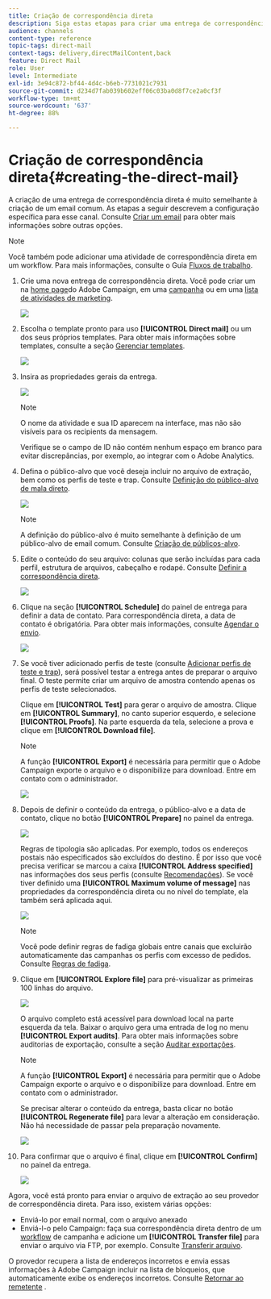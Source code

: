 ```yaml
---
title: Criação de correspondência direta
description: Siga estas etapas para criar uma entrega de correspondência direta no Adobe Campaign.
audience: channels
content-type: reference
topic-tags: direct-mail
context-tags: delivery,directMailContent,back
feature: Direct Mail
role: User
level: Intermediate
exl-id: 3e94c872-bf44-4d4c-b6eb-7731021c7931
source-git-commit: d234d7fab039b602eff06c03ba0d8f7ce2a0cf3f
workflow-type: tm+mt
source-wordcount: '637'
ht-degree: 88%

---
```


# Criação de correspondência direta{#creating-the-direct-mail}

A criação de uma entrega de correspondência direta é muito semelhante à criação de um email comum. As etapas a seguir descrevem a configuração específica para esse canal. Consulte [Criar um email](../../channels/using/creating-an-email.md) para obter mais informações sobre outras opções.

>[!NOTE]
>
>Você também pode adicionar uma atividade de correspondência direta em um workflow. Para mais informações, consulte o Guia [Fluxos de trabalho](../../automating/using/direct-mail-delivery.md).

1. Crie uma nova entrega de correspondência direta. Você pode criar um na [home page](../../start/using/interface-description.md#home-page)do Adobe Campaign, em uma [campanha](../../start/using/marketing-activities.md#creating-a-marketing-activity) ou em uma [lista de atividades de marketing](../../start/using/programs-and-campaigns.md#creating-a-campaign).

   ![](assets/direct_mail_1.png)

1. Escolha o template pronto para uso **[!UICONTROL Direct mail]** ou um dos seus próprios templates. Para obter mais informações sobre templates, consulte a seção [Gerenciar templates](../../start/using/marketing-activity-templates.md).

   ![](assets/direct_mail_2.png)

1. Insira as propriedades gerais da entrega.

   ![](assets/direct_mail_3.png)

   >[!NOTE]
   >
   >O nome da atividade e sua ID aparecem na interface, mas não são visíveis para os recipients da mensagem.
   >
   >Verifique se o campo de ID não contém nenhum espaço em branco para evitar discrepâncias, por exemplo, ao integrar com o Adobe Analytics.

1. Defina o público-alvo que você deseja incluir no arquivo de extração, bem como os perfis de teste e trap. Consulte [Definição do público-alvo de mala direto](../../channels/using/defining-the-direct-mail-audience.md).

   ![](assets/direct_mail_4.png)

   >[!NOTE]
   >
   >A definição do público-alvo é muito semelhante à definição de um público-alvo de email comum. Consulte [Criação de públicos-alvo](../../audiences/using/creating-audiences.md).

1. Edite o conteúdo do seu arquivo: colunas que serão incluídas para cada perfil, estrutura de arquivos, cabeçalho e rodapé. Consulte [Definir a correspondência direta](../../channels/using/defining-the-direct-mail-content.md).

   ![](assets/direct_mail_5.png)

1. Clique na seção **[!UICONTROL Schedule]** do painel de entrega para definir a data de contato. Para correspondência direta, a data de contato é obrigatória. Para obter mais informações, consulte [Agendar o envio](../../sending/using/about-scheduling-messages.md).

   ![](assets/direct_mail_8.png)

1. Se você tiver adicionado perfis de teste (consulte [Adicionar perfis de teste e trap](../../channels/using/defining-the-direct-mail-audience.md#adding-test-and-trap-profiles)), será possível testar a entrega antes de preparar o arquivo final. O teste permite criar um arquivo de amostra contendo apenas os perfis de teste selecionados.

   Clique em **[!UICONTROL Test]** para gerar o arquivo de amostra. Clique em **[!UICONTROL Summary]**, no canto superior esquerdo, e selecione **[!UICONTROL Proofs]**. Na parte esquerda da tela, selecione a prova e clique em **[!UICONTROL Download file]**.

   >[!NOTE]
   >
   >A função **[!UICONTROL Export]** é necessária para permitir que o Adobe Campaign exporte o arquivo e o disponibilize para download. Entre em contato com o administrador.

   ![](assets/direct_mail_19.png)

1. Depois de definir o conteúdo da entrega, o público-alvo e a data de contato, clique no botão **[!UICONTROL Prepare]** no painel da entrega.

   ![](assets/direct_mail_16.png)

   Regras de tipologia são aplicadas. Por exemplo, todos os endereços postais não especificados são excluídos do destino. É por isso que você precisa verificar se marcou a caixa **[!UICONTROL Address specified]** nas informações dos seus perfis (consulte [Recomendações](../../channels/using/about-direct-mail.md#recommendations)). Se você tiver definido uma **[!UICONTROL Maximum volume of message]** nas propriedades da correspondência direta ou no nível do template, ela também será aplicada aqui.

   ![](assets/direct_mail_25.png)

   >[!NOTE]
   >
   >Você pode definir regras de fadiga globais entre canais que excluirão automaticamente das campanhas os perfis com excesso de pedidos. Consulte [Regras de fadiga](../../sending/using/fatigue-rules.md).

1. Clique em **[!UICONTROL Explore file]** para pré-visualizar as primeiras 100 linhas do arquivo.

   ![](assets/direct_mail_18.png)

   O arquivo completo está acessível para download local na parte esquerda da tela. Baixar o arquivo gera uma entrada de log no menu **[!UICONTROL Export audits]**. Para obter mais informações sobre auditorias de exportação, consulte a seção [Auditar exportações](../../administration/using/auditing-export-logs.md).

   >[!NOTE]
   >
   >A função **[!UICONTROL Export]** é necessária para permitir que o Adobe Campaign exporte o arquivo e o disponibilize para download. Entre em contato com o administrador.

   Se precisar alterar o conteúdo da entrega, basta clicar no botão **[!UICONTROL Regenerate file]** para levar a alteração em consideração. Não há necessidade de passar pela preparação novamente.

   ![](assets/direct_mail_21.png)

1. Para confirmar que o arquivo é final, clique em **[!UICONTROL Confirm]** no painel da entrega.

   ![](assets/direct_mail_20.png)

Agora, você está pronto para enviar o arquivo de extração ao seu provedor de correspondência direta. Para isso, existem várias opções:

* Enviá-lo por email normal, com o arquivo anexado
* Enviá-l-o pelo Campaign: faça sua correspondência direta dentro de um [workflow](../../automating/using/direct-mail-delivery.md) de campanha e adicione um **[!UICONTROL Transfer file]** para enviar o arquivo via FTP, por exemplo. Consulte [Transferir arquivo](../../automating/using/transfer-file.md).

O provedor recupera a lista de endereços incorretos e envia essas informações à Adobe Campaign incluir na lista de bloqueios, que automaticamente exibe os endereços incorretos. Consulte [Retornar ao remetente](../../channels/using/return-to-sender.md) .
